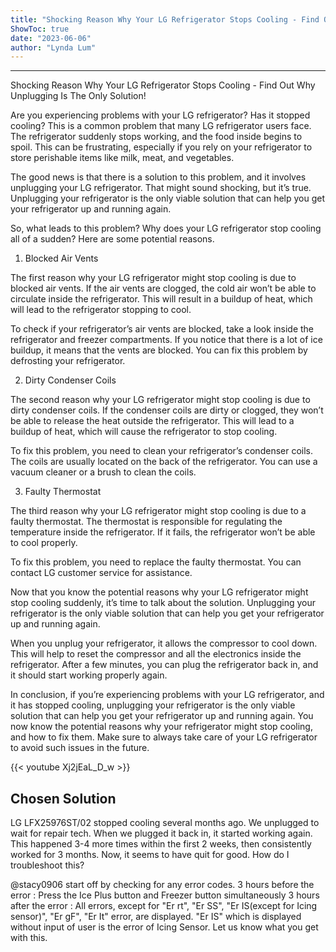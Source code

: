 ```yaml
---
title: "Shocking Reason Why Your LG Refrigerator Stops Cooling - Find Out Why Unplugging Is The Only Solution!"
ShowToc: true 
date: "2023-06-06"
author: "Lynda Lum"
---
```

*****
Shocking Reason Why Your LG Refrigerator Stops Cooling - Find Out Why Unplugging Is The Only Solution!

Are you experiencing problems with your LG refrigerator? Has it stopped cooling? This is a common problem that many LG refrigerator users face. The refrigerator suddenly stops working, and the food inside begins to spoil. This can be frustrating, especially if you rely on your refrigerator to store perishable items like milk, meat, and vegetables.

The good news is that there is a solution to this problem, and it involves unplugging your LG refrigerator. That might sound shocking, but it’s true. Unplugging your refrigerator is the only viable solution that can help you get your refrigerator up and running again.

So, what leads to this problem? Why does your LG refrigerator stop cooling all of a sudden? Here are some potential reasons.

1. Blocked Air Vents

The first reason why your LG refrigerator might stop cooling is due to blocked air vents. If the air vents are clogged, the cold air won’t be able to circulate inside the refrigerator. This will result in a buildup of heat, which will lead to the refrigerator stopping to cool.

To check if your refrigerator’s air vents are blocked, take a look inside the refrigerator and freezer compartments. If you notice that there is a lot of ice buildup, it means that the vents are blocked. You can fix this problem by defrosting your refrigerator.

2. Dirty Condenser Coils

The second reason why your LG refrigerator might stop cooling is due to dirty condenser coils. If the condenser coils are dirty or clogged, they won’t be able to release the heat outside the refrigerator. This will lead to a buildup of heat, which will cause the refrigerator to stop cooling.

To fix this problem, you need to clean your refrigerator’s condenser coils. The coils are usually located on the back of the refrigerator. You can use a vacuum cleaner or a brush to clean the coils.

3. Faulty Thermostat

The third reason why your LG refrigerator might stop cooling is due to a faulty thermostat. The thermostat is responsible for regulating the temperature inside the refrigerator. If it fails, the refrigerator won’t be able to cool properly.

To fix this problem, you need to replace the faulty thermostat. You can contact LG customer service for assistance.

Now that you know the potential reasons why your LG refrigerator might stop cooling suddenly, it’s time to talk about the solution. Unplugging your refrigerator is the only viable solution that can help you get your refrigerator up and running again.

When you unplug your refrigerator, it allows the compressor to cool down. This will help to reset the compressor and all the electronics inside the refrigerator. After a few minutes, you can plug the refrigerator back in, and it should start working properly again.

In conclusion, if you’re experiencing problems with your LG refrigerator, and it has stopped cooling, unplugging your refrigerator is the only viable solution that can help you get your refrigerator up and running again. You now know the potential reasons why your refrigerator might stop cooling, and how to fix them. Make sure to always take care of your LG refrigerator to avoid such issues in the future.

{{< youtube Xj2jEaL_D_w >}} 



## Chosen Solution
 LG LFX25976ST/02 stopped cooling several months ago.  We unplugged to wait for repair tech.  When we plugged it back in, it started working again.  This happened 3-4 more times within the first 2 weeks, then consistently worked for 3 months.  Now, it seems to have quit for good.  How do I troubleshoot this?

 @stacy0906
start off by checking for any error codes.
3 hours before the error : Press the Ice Plus button and Freezer button simultaneously
3 hours after the error : All errors, except for "Er rt", "Er SS",
"Er IS(except for Icing sensor)", "Er gF", "Er It" error, are displayed.
"Er IS" which is displayed without input of user is the error of Icing Sensor.
Let us know what you get with this.




